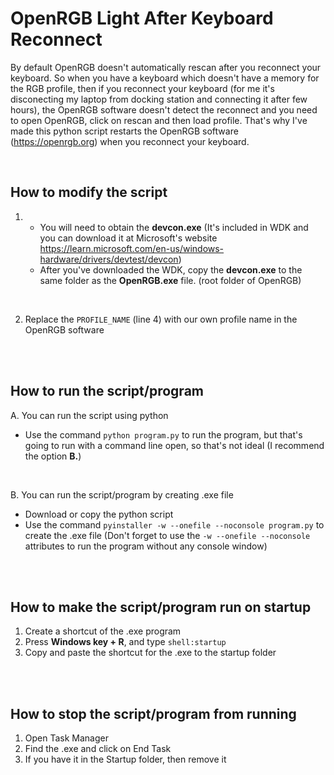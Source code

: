 # OpenRGB Light After Keyboard Reconnect
By default OpenRGB doesn't automatically rescan after you reconnect your keyboard. So when you have a keyboard which doesn't have a memory for the RGB profile, then if you reconnect your keyboard (for me it's disconecting my laptop from docking station and connecting it after few hours), the OpenRGB software doesn't detect the reconnect and you need to open OpenRGB, click on rescan and then load profile. That's why I've made this python script restarts the OpenRGB software (https://openrgb.org) when you reconnect your keyboard.

<br/>


## How to modify the script
1. - You will need to obtain the **devcon.exe** 
(It's included in WDK and you can download it at Microsoft's website https://learn.microsoft.com/en-us/windows-hardware/drivers/devtest/devcon) 
   - After you've downloaded the WDK, copy the **devcon.exe** to the same folder as the **OpenRGB.exe** file. (root folder of OpenRGB)
  
<br/>

2. Replace the `PROFILE_NAME` (line 4) with our own profile name in the OpenRGB software

<br/>
<br/>

## How to run the script/program
A. You can run the script using python 
  - Use the command `python program.py` to run the program, but that's going to run with a command line open, so that's not ideal (I recommend the option **B.**)

<br/>

B. You can run the script/program by creating .exe file
  - Download or copy the python script
  - Use the command `pyinstaller -w --onefile --noconsole program.py` to create the .exe file (Don't forget to use the `-w --onefile --noconsole` attributes to run the program without any console window)


<br/>
<br/>

## How to make the script/program run on startup
1. Create a shortcut of the .exe program
2. Press **Windows key + R**, and type `shell:startup`
3. Copy and paste the shortcut for the .exe to the startup folder

<br/>
<br/>

## How to stop the script/program from running
1. Open Task Manager
2. Find the .exe and click on End Task
3. If you have it in the Startup folder, then remove it









